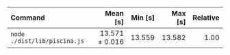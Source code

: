 | Command | Mean [s] | Min [s] | Max [s] | Relative |
|:---|---:|---:|---:|---:|
| `node ./dist/lib/piscina.js` | 13.571 ± 0.016 | 13.559 | 13.582 | 1.00 |
